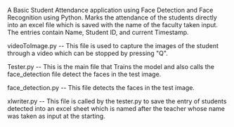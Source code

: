 A Basic Student Attendance application using Face Detection and Face Recognition using Python. Marks the attendance of the students
directly into an excel file which is saved with the name of the faculty taken input. The entries contain Name, Student ID, and current
Timestamp.

videoToImage.py -- This file is used to capture the images of the student through a video which can be stopped by pressing "Q".

Tester.py -- This is the main file that Trains the model and also calls the face_detection file detect the faces in the test image.

face_detection.py -- This file detects the faces in the test image.

xlwriter.py -- This file is called by the tester.py to save the entry of students detected into an excel sheet which is named after the                    teacher whose name was taken as input at the starting.

